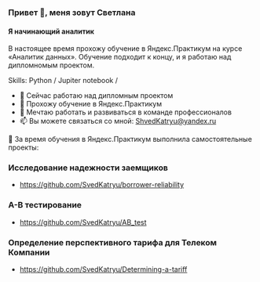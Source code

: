 ### Привет 👋, меня зовут Светлана

#### Я начинающий аналитик

В настоящее время прохожу обучение в Яндекс.Практикум на курсе «Аналитик данных». Обучение подходит к концу, и я работаю над дипломномым проектом.

Skills:  Python / Jupiter notebook / 

- 🔭 Сейчас работаю над дипломным проектом
- 🌱 Прохожу обучение в Яндекс.Практикум
- 👯 Мечтаю работать и развиваться в команде профессионалов
- 📫 Вы можете связаться со мной: ShvedKatryu@yandex.ru

:rocket: За время обучения в Яндекс.Практикум выполнила самостоятельные проекты:
### Исследование надежности заемщиков
- https://github.com/SvedKatryu/borrower-reliability

### А-В тестирование
- https://github.com/SvedKatryu/AB_test

### Определение перспективного тарифа для Телеком Компании
- https://github.com/SvedKatryu/Determining-a-tariff
